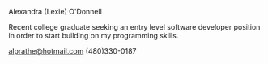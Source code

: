Alexandra (Lexie) O'Donnell

Recent college graduate seeking an entry level software developer position in order to start building on my programming skills.

alprathe@hotmail.com
(480)330-0187

<!---
lexieodonnell/lexieodonnell is a ✨ special ✨ repository because its `README.md` (this file) appears on your GitHub profile.
You can click the Preview link to take a look at your changes.
--->
